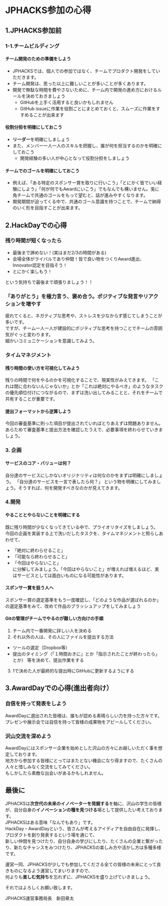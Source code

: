 # JPHACKS参加の心得
## 1.JPHACKS参加前
### 1-1.チームビルディング
#### チーム開発のための準備をしよう
- JPHACKSでは、個人での参加ではなく、チームでプロダクト開発をしていただきます。
- チーム開発は、思った以上に難しいことが多いことが多くあります。
- 開発で無駄な時間を費やさないために、チーム内で開発の進め方におけるルールを決めておきましょう
  - GitHubを上手く活用すると良いかもしれません
  - GitHub issueに作業を役割ごとにまとめておくと、スムーズに作業をすすめることが出来ます

#### 役割分担を明確にしておこう
- **リーダー**を明確にしましょう
- また、メンバー一人一人のスキルを把握し、誰が何を担当するのかを明確にしておこう
  - 開発経験の多い人が中心となって役割分担をしましょう

#### チームでのゴールを明確にしておこう
- 例えば、「ある特定のスポンサー賞を取りに行いこう」「とにかく皆でいい経験にしよう」「何が何でもAwardにいこう」でもなんでも構いません。兎に角チームで共通のゴールをもって望むと、話が進みやすくなります。
- 開発期間が迫ってくる中で、共通のゴール意識を持つことで、チームで納得のいく形を目指すことが出来ます。

## 2.HackDayでの心得
### 残り時間が短くなったら
- 最後まで諦めない！(実はまだ2/3の時間がある)
- 会場全体がライバルであり仲間！皆で良い物をつくりAward進出、Innovator認定を目指そう！
- とにかく楽しもう！

という気持ちで最後まで頑張りましょう！！

### 「ありがとう」を極力言う、褒め合う。ポジティブな発言やリアクションを増やす

疲れてくると、ネガティブな思考や、ストレスを少なからず感じてしまうことが多いです。  
ですが、チーム一人一人が建設的にポジティブな思考を持つことでチームの雰囲気がぐっと変わります。  
細かいコミュニケーションを意識してみよう。  

### タイムマネジメント
#### 残り時間の使い方を可視化してみよう
残りの時間で何をやるのかを可視化することで、現実性がみえてきます。
「これは間に合わないんじゃないか」とか「これは絶対にやるべき」のようなタスクの優先順位付けにつながるので、まずは洗い出してみることと、それをチームで共有することが重要です。

#### 提出フォーマットから逆算しよう
今回の審査基準に則った項目が提出されていればとりあえずは問題ありません。
あらためて審査基準と提出方法を確認したうえで、必要事項を終わらせていきましょう。


### 3. 企画
#### サービスのコア・バリューは何？  
自分達のサービスにしかないオリジナリティは何なのかをまずは明確にしましょう。
「自分達のサービスを一言で表したら何？」
という物を明確にしてみましょう。そうすれば、何を開発すべきなのかが見えてきます。

### 4.開発
#### やることとやらないことを明確にする
既に残り時間が少なくなってきている中で、プライオリタイズをしましょう。
今回の企画を実装する上で洗いだしたタスクを、タイムマネジメントと照らしあわせて、
- 「絶対に終わらせること」
- 「可能なら終わらせること」
- 「今回はやらないこと」  
に分解してみましょう。「今回はやらないこと」が増えれば増えるほど、実はサービスとしては面白いものになる可能性があります。

#### スポンサー賞を狙う人へ
スポンサー賞の選定基準をもう一度確認し、「どのような作品が選ばれるのか」の選定基準をみて、改めて作品のブラッシュアップをしてみましょう

#### Gitの管理がチームでやるのが難しい方向けの手順
1. チーム内で一番開発に詳しい人を決める
2. それ以外の人は、その人にファイルを提出する方法
  - ツールの選定（Dropbox等）
  - 提出のタイミング（「１時間おきに」とか「指示されたことが終わったら」とか）
等を決めて、提出作業をする
3. 1で決めた人が最終的な提出時にGitHubに更新するようにする

## 3.AwardDayでの心得(進出者向け）
### 自信を持って発表をしよう
AwardDayに選出された皆様は、誰もが認める素晴らしい力を持った方々です。  
プレゼンや展示会では自信を持って皆様の成果物をアピールしてください。

### 沢山交流を深めよう
AwardDayにはスポンサー企業を始めとした沢山の方々にお越しいただく事を想定しております。  
地方から参加する皆様にとってはまたとない機会になり得ますので、たくさんの人々と惜しみなく交流をしてみてください。  
もしかしたら素敵な出会いがあるかもしれません。

## 最後に
JPHACKSは**次世代の未来のイノベーターを発掘する**を軸に、沢山の学生の皆様が、自分自身の**イノベーションの種を見つける**場として提供したい考えております。  
JPHACKSはある意味「なんでもあり」です。  
HackDay・AwardDayという、皆さんが考えるアイディアを自由自在に発揮し、プロダクトを創り発表するという場を通じて、  
新しい仲間を見つけたり、自分自身の学びにしたり、たくさんの企業と繋がったり、新たなチャンスをみつけたり、JPHACKSの楽しみ方や活かし方は多種多様です。  

運営一同、JPHACKSが少しでも参加してくださる全ての皆様の未来にとって良きものになるよう運営してまいりますので、  
何よりも**楽しむ気持ち**を忘れずに、JPHACKSを盛り上げていきましょう。

それではよろしくお願い致します。  
  
JPHACKS運営事務局長　新田章太
